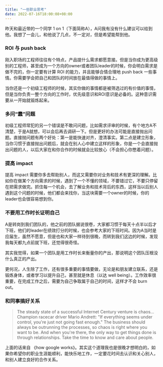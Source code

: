 ```yaml
---
title: "一些职业思考"
date: 2022-07-16T18:00:08+08:00
---
```


昨天和最近带的一个同学 1 on 1（下面简称A），A问我有没有什么建议可以给到他。我想了一会儿，和他说了几点，不一定对，但是希望能帮到他。

### ROI 与 push back

刚入职场的工程师往往有个特点，产品提什么需求都愿意接。但是当你成为更高级别的工程师，甚至成为一个方向的owner或者团队leader的时候，你会明白需求是做不完的，你一定要有计算 ROI 的能力，并且能够合情合理地 push back 一些事情。你需要学会把自己和团队的时间放在最值得做的事情上。

当你还是一个初级工程师的时候，其实你做的事情都是被筛选过的有价值的事情，但是当你负责一整个方向的工作时，优先级意识和ROI意识是必备的。这种意识需要从一开始就锻炼起来。

### 多问“蠢”问题

初级工程师常犯的另一个错误是不敢问问题，比如需求评审的时候，有个地方A不清楚，于是A就想，可以会后再去调研一下。但是更好的办法可能是直接抛出问题。直接抛问题有两个好处：第一是能快速对齐，澄清事实。第二点是建立形象，当你习惯于直接抛出问题后，就会在别人心中建立这样的形象，你是一个会直接抛出问题的人，以后大家在和你合作的时候就会比较放心（不会担心你憋着问题）。

### 提高 impact

提高 impact 需要你多去帮助别人，而这又需要你对业务和技术有更深的理解。比如你在做某个方向需求的时候，遇到了一个不懂的领域，不要错过它，不要只停留在把需求做完。抓住每一个机会，去了解业务和技术背后的东西，这样当以后别人遇到这个问题的时候，他们都会来找你，当这块需要一个owner的时候，你的leader也会很容易想到你。

### 不要用工作时长证明自己

A是转岗到我们团队的，他之前的团队据说很卷，大家都习惯于每天十点半以后才下班，他们的leader在绩效打分的时候，也会参考大家的下班时间。因为A当时是应届生，虽然不愿意，但是也和大家一样待到很晚，而转到我们这边的时候，发现我每天都九点前就下班，还觉得很奇怪。

其实我觉得，如果一个团队是用工作时长来衡量你的产出，那说明这个团队压根没什么真正的产出。

更何况，人生除了工作，还有很多重要的事情要做，无论是和朋友建立联系，还是锻炼身体，或者学习以提升自己，甚至就是休息（以达 well being）。工作效率很重要，在完成工作之后，需要为自己争取属于自己的时间，这样才不会 burn out。

### 和同事搞好关系

> The steady state of a successful Internet Century venture is chaos... Champion racecar driver Mario Andrett: "If everything seems under control, you're just not going fast enough." The business should always be outrunning the processes, so chaos is right where you want to be. And when you're there, the only way to get things done is through relationships. Take the time to know and care about people. 

上面的话来自 《how google works》。其实这个道理我也是很晚才想明白的，如果你希望你的职业生涯能顺利，能快乐地工作，一定要花时间去认识和关心别人，和别人建立良好的合作关系。



